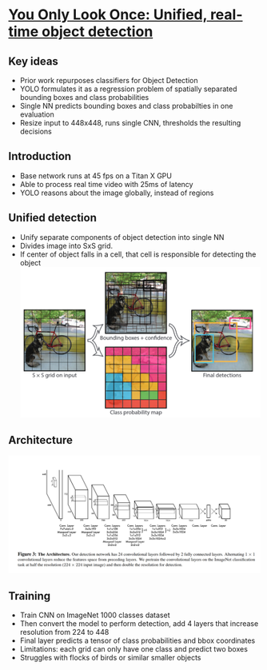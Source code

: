 # [You Only Look Once: Unified, real-time object detection](https://www.cv-foundation.org/openaccess/content_cvpr_2016/papers/Redmon_You_Only_Look_CVPR_2016_paper.pdf)

## Key ideas
* Prior work repurposes classifiers for Object Detection
* YOLO formulates it as a regression problem of spatially separated bounding boxes and class probabilities
* Single NN predicts bounding boxes and class probabilties in one evaluation
* Resize input to 448x448, runs single CNN, thresholds the resulting decisions

## Introduction
* Base network runs at 45 fps on a Titan X GPU
* Able to process real time video with 25ms of latency
* YOLO reasons about the image globally, instead of regions

## Unified detection
* Unify separate components of object detection into single NN
* Divides image into SxS grid.
* If center of object falls in a cell, that cell is responsible for detecting the object
![](yolo-grid.png)

## Architecture
![](yolo-architecture.png)

## Training
* Train CNN on ImageNet 1000 classes dataset
* Then convert the model to perform detection, add 4 layers that increase resolution from 224 to 448
* Final layer predicts a tensor of class probabilities and bbox coordinates
* Limitations: each grid can only have one class and predict two boxes
* Struggles with flocks of birds or similar smaller objects
